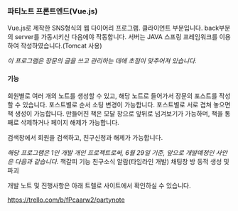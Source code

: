 ###  파티노트 프론트엔드(Vue.js)

 Vue.js로 제작한 SNS형식의 웹 다이어리 프로그램.
 클라이언트 부분입니다. back부분의 server를 가동시키신 다음에야 작동합니다.
 서버는 JAVA 스프링 프레임워크를 이용하여 작성하였습니다.(Tomcat 사용)

 *이 프로그램은 장문의 글을 쓰고 관리하는 데에 초점이 맞추어져 있습니다.*



####  기능

 회원별로 여러 개의 노트를 생성할 수 있고, 해당 노트로 들어가서 장문의 포스트를 작성할 수 있습니다.
 포스트별로 순서 소팅 변경이 가능합니다.
 포스트별로 서로 겹쳐 놓으면 책 생성이 가능합니다.
 만들어진 책은 모달 창으로 앞뒤로 넘겨보기가 가능하며, 책을 통째로 삭제하거나 페이지 해제가 가능합니다.

 검색창에서 회원을 검색하고, 친구신청과 해제가 가능합니다.

 *해당 프로그램은 1인 개발 개인 프로젝트로써, 6월 29일 기준, 앞으로 개발예정인 사안은 다음과 같습니다.*
 책갈피 기능
 친구소식 알람(타임라인 개발)
 채팅창 방 동적 생성 및 파괴

 개발 노트 및 진행사항은 아래 트렐로 사이트에서 확인하실 수 있습니다.

https://trello.com/b/fPcaarw2/partynote

